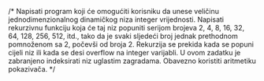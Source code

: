 /*
Napisati program koji će omogućiti korisniku da unese veličinu jednodimenzionalnog dinamičkog niza integer vrijednosti.
Napisati rekurzivnu funkciju koja će taj niz popuniti serijom brojeva 2, 4, 8, 16, 32, 64, 128, 256, 512, itd., 
tako da je svaki sljedeći broj jednak prethodnom pomnoženom sa 2, počevši od broja 2.
Rekurzija se prekida kada se popuni cijeli niz ili kada se desi overflow na integer varijabli.
U ovom zadatku je zabranjeno indeksirati niz uglastim zagradama. Obavezno koristiti aritmetiku pokazivača.
*/
